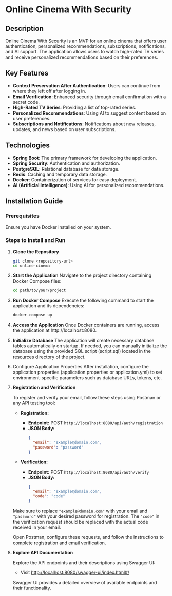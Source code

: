 # Online Cinema With Security

## Description

Online Cinema With Security is an MVP for an online cinema that offers user authentication, personalized
recommendations, subscriptions, notifications, and AI support. The application allows users to watch high-rated TV
series and receive personalized recommendations based on their preferences.

## Key Features

- **Context Preservation After Authentication**: Users can continue from where they left off after logging in.
- **Email Verification**: Enhanced security through email confirmation with a secret code.
- **High-Rated TV Series**: Providing a list of top-rated series.
- **Personalized Recommendations**: Using AI to suggest content based on user preferences.
- **Subscriptions and Notifications**: Notifications about new releases, updates, and news based on user subscriptions.

## Technologies

- **Spring Boot**: The primary framework for developing the application.
- **Spring Security**: Authentication and authorization.
- **PostgreSQL**: Relational database for data storage.
- **Redis**: Caching and temporary data storage.
- **Docker**: Containerization of services for easy deployment.
- **AI (Artificial Intelligence)**: Using AI for personalized recommendations.

## Installation Guide

### Prerequisites

Ensure you have Docker installed on your system.

### Steps to Install and Run

1. **Clone the Repository**
   ```bash
   git clone <repository-url>
   cd online-cinema

2. **Start the Application**
   Navigate to the project directory containing Docker Compose files:
   ```bash
   cd path/to/your/project

3. **Run Docker Compose**
   Execute the following command to start the application and its dependencies:
   ```bash
   docker-compose up

4. **Access the Application**
   Once Docker containers are running, access the application at http://localhost:8080.

5. **Initialize Database**
   The application will create necessary database tables automatically on startup.
   If needed, you can manually initialize the database using the provided SQL script (script.sql)
   located in the resources directory of the project.

6. Configure Application Properties
   After installation, configure the application properties (application.properties or application.yml)
   to set environment-specific parameters such as database URLs, tokens, etc.

7. **Registration and Verification**

   To register and verify your email, follow these steps using Postman or any API testing tool:

    - **Registration:**
        - **Endpoint:** POST `http://localhost:8080/api/auth/registration`
        - **JSON Body:**
          ```json
          {
            "email": "example@domain.com",
            "password": "password"
          }
          ```

    - **Verification:**
        - **Endpoint:** POST `http://localhost:8080/api/auth/verify`
        - **JSON Body:**
          ```json
          {
            "email": "example@domain.com",
            "code": "code"
          }
          ```

   Make sure to replace `"example@domain.com"` with your email and `"password"` with your desired password for
   registration. The `"code"` in the verification request should be replaced with the actual code received in your
   email.

   Open Postman, configure these requests, and follow the instructions to complete registration and email verification.

8. **Explore API Documentation**

   Explore the API endpoints and their descriptions using Swagger UI:
    - Visit [http://localhost:8080/swagger-ui/index.html#/](http://localhost:8080/swagger-ui/index.html#/)

   Swagger UI provides a detailed overview of available endpoints and their functionality.

